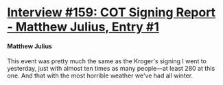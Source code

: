 # [Interview #159: COT Signing Report - Matthew Julius, Entry #1](https://www.theoryland.com/intvmain.php?i=159#1)

#### Matthew Julius

This event was pretty much the same as the Kroger's signing I went to yesterday, just with almost ten times as many people—at least 280 at this one. And that with the most horrible weather we've had all winter.


